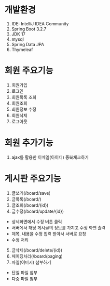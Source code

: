 # 개발환경
1. IDE: IntelliJ IDEA Community
2. Spring Boot 3.2.7
3. JDK 17
4. mysql
5. Spring Data JPA
6. Thymeleaf

# 회원 주요기능
1. 회원가입
2. 로그인
3. 회원목록 조회
4. 회원조회
5. 회원정보 수정
6. 회원삭제
7. 로그아웃

# 회원 추가기능
1. ajax를 활용한 이메일(아이디) 중복체크하기

# 게시판 주요기능
1. 글쓰기(/board/save)
2. 글목록(/board/)
3. 글조회(/board/{id})
4. 글수정(/board/update/{id})
- 상세화면에서 수정 버튼 클릭
- 서버에서 해당 게시글의 정보를 가지고 수정 화면 출력
- 제목, 내용을 수정 입력 받아서 서버로 요청
- 수정 처리
5. 글삭제(/board/delete/{id})
6. 페이징처리(/board/paging)
7. 파일(이미지) 첨부하기
- 단일 파일 첨부
- 다중 파일 첨부
